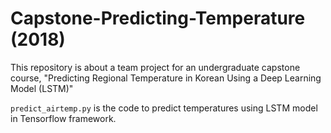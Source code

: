 # Capstone-Predicting-Temperature (2018)
This repository is about a team project for an undergraduate capstone course, "Predicting Regional Temperature in Korean Using a Deep Learning Model (LSTM)"

`predict_airtemp.py` is the code to predict temperatures using LSTM model in Tensorflow framework.

